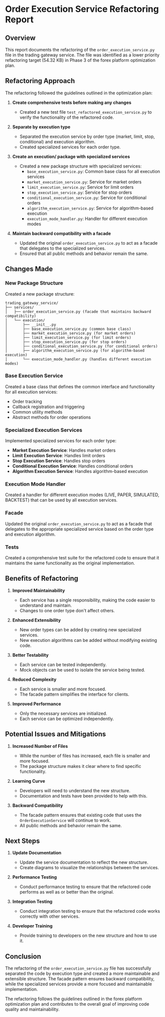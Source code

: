 # Order Execution Service Refactoring Report

## Overview

This report documents the refactoring of the `order_execution_service.py` file in the trading gateway service. The file was identified as a lower priority refactoring target (54.32 KB) in Phase 3 of the forex platform optimization plan.

## Refactoring Approach

The refactoring followed the guidelines outlined in the optimization plan:

1. **Create comprehensive tests before making any changes**
   - Created a new test file `test_refactored_execution_service.py` to verify the functionality of the refactored code.

2. **Separate by execution type**
   - Separated the execution service by order type (market, limit, stop, conditional) and execution algorithm.
   - Created specialized services for each order type.

3. **Create an execution/ package with specialized services**
   - Created a new package structure with specialized services:
     - `base_execution_service.py`: Common base class for all execution services
     - `market_execution_service.py`: Service for market orders
     - `limit_execution_service.py`: Service for limit orders
     - `stop_execution_service.py`: Service for stop orders
     - `conditional_execution_service.py`: Service for conditional orders
     - `algorithm_execution_service.py`: Service for algorithm-based execution
     - `execution_mode_handler.py`: Handler for different execution modes

4. **Maintain backward compatibility with a facade**
   - Updated the original `order_execution_service.py` to act as a facade that delegates to the specialized services.
   - Ensured that all public methods and behavior remain the same.

## Changes Made

### New Package Structure

Created a new package structure:

```
trading_gateway_service/
├── services/
│   ├── order_execution_service.py (facade that maintains backward compatibility)
│   └── execution/
│       ├── __init__.py
│       ├── base_execution_service.py (common base class)
│       ├── market_execution_service.py (for market orders)
│       ├── limit_execution_service.py (for limit orders)
│       ├── stop_execution_service.py (for stop orders)
│       ├── conditional_execution_service.py (for conditional orders)
│       ├── algorithm_execution_service.py (for algorithm-based execution)
│       └── execution_mode_handler.py (handles different execution modes)
```

### Base Execution Service

Created a base class that defines the common interface and functionality for all execution services:

- Order tracking
- Callback registration and triggering
- Common utility methods
- Abstract methods for order operations

### Specialized Execution Services

Implemented specialized services for each order type:

- **Market Execution Service**: Handles market orders
- **Limit Execution Service**: Handles limit orders
- **Stop Execution Service**: Handles stop orders
- **Conditional Execution Service**: Handles conditional orders
- **Algorithm Execution Service**: Handles algorithm-based execution

### Execution Mode Handler

Created a handler for different execution modes (LIVE, PAPER, SIMULATED, BACKTEST) that can be used by all execution services.

### Facade

Updated the original `order_execution_service.py` to act as a facade that delegates to the appropriate specialized service based on the order type and execution algorithm.

### Tests

Created a comprehensive test suite for the refactored code to ensure that it maintains the same functionality as the original implementation.

## Benefits of Refactoring

1. **Improved Maintainability**
   - Each service has a single responsibility, making the code easier to understand and maintain.
   - Changes to one order type don't affect others.

2. **Enhanced Extensibility**
   - New order types can be added by creating new specialized services.
   - New execution algorithms can be added without modifying existing code.

3. **Better Testability**
   - Each service can be tested independently.
   - Mock objects can be used to isolate the service being tested.

4. **Reduced Complexity**
   - Each service is smaller and more focused.
   - The facade pattern simplifies the interface for clients.

5. **Improved Performance**
   - Only the necessary services are initialized.
   - Each service can be optimized independently.

## Potential Issues and Mitigations

1. **Increased Number of Files**
   - While the number of files has increased, each file is smaller and more focused.
   - The package structure makes it clear where to find specific functionality.

2. **Learning Curve**
   - Developers will need to understand the new structure.
   - Documentation and tests have been provided to help with this.

3. **Backward Compatibility**
   - The facade pattern ensures that existing code that uses the `OrderExecutionService` will continue to work.
   - All public methods and behavior remain the same.

## Next Steps

1. **Update Documentation**
   - Update the service documentation to reflect the new structure.
   - Create diagrams to visualize the relationships between the services.

2. **Performance Testing**
   - Conduct performance testing to ensure that the refactored code performs as well as or better than the original.

3. **Integration Testing**
   - Conduct integration testing to ensure that the refactored code works correctly with other services.

4. **Developer Training**
   - Provide training to developers on the new structure and how to use it.

## Conclusion

The refactoring of the `order_execution_service.py` file has successfully separated the code by execution type and created a more maintainable and extensible structure. The facade pattern ensures backward compatibility, while the specialized services provide a more focused and maintainable implementation.

The refactoring follows the guidelines outlined in the forex platform optimization plan and contributes to the overall goal of improving code quality and maintainability.